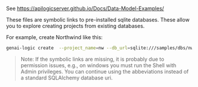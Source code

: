 See https://apilogicserver.github.io/Docs/Data-Model-Examples/

These files are symbolic links to pre-installed sqlite databases.  These allow you to explore creating projects from existing databases.

For example, create Northwind like this:

```bash
genai-logic create  --project_name=nw --db_url=sqlite:///samples/dbs/nw.sqlite
```

> Note: If the symbolic links are missing, it is probably due to permission issues, e.g., on windows you must run the Shell with Admin privileges.  You can continue using the abbeviations instead of a standard SQLAlchemy database uri.